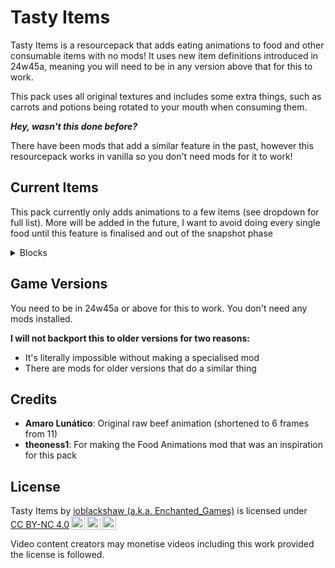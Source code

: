 # Tasty Items

Tasty Items is a resourcepack that adds eating animations to food and other consumable items with no mods! It uses new item definitions introduced in 24w45a, meaning you will need to be in any version above that for this to work.

This pack uses all original textures and includes some extra things, such as carrots and potions being rotated to your mouth when consuming them.

**_Hey, wasn't this done before?_**

There have been mods that add a similar feature in the past, however this resourcepack works in vanilla so you don't need mods for it to work!

## Current Items

This pack currently only adds animations to a few items (see dropdown for full list). More will be added in the future, I want to avoid doing every single food until this feature is finalised and out of the snapshot phase

<details>
<summary>Blocks</summary>
<ul>
<li>Carrot</li>
<li>Golden Carrot</li>
<li>Steak</li>
<li>Raw Beef</li>
<li>Potions</li>
</ul>
</details>

## Game Versions

You need to be in 24w45a or above for this to work. You don't need any mods installed.

**I will not backport this to older versions for two reasons:**

- It's literally impossible without making a specialised mod
- There are mods for older versions that do a similar thing

## Credits

- **Amaro Lunático**: Original raw beef animation (shortened to 6 frames from 11)
- **theoness1**: For making the Food Animations mod that was an inspiration for this pack

## License

<p xmlns:cc="http://creativecommons.org/ns#" >Tasty Items by <a rel="cc:attributionURL dct:creator" property="cc:attributionName" href="https://enchanted.games">ioblackshaw (a.k.a. Enchanted_Games)</a> is licensed under <a href="http://creativecommons.org/licenses/by-nc/4.0/?ref=chooser-v1" target="_blank" rel="license noopener noreferrer" style="display:inline-block;">CC BY-NC 4.0<img style="height:22px!important;margin-left:3px;vertical-align:text-bottom;" src="https://mirrors.creativecommons.org/presskit/icons/cc.svg?ref=chooser-v1"><img style="height:22px!important;margin-left:3px;vertical-align:text-bottom;" src="https://mirrors.creativecommons.org/presskit/icons/by.svg?ref=chooser-v1"><img style="height:22px!important;margin-left:3px;vertical-align:text-bottom;" src="https://mirrors.creativecommons.org/presskit/icons/nc.svg?ref=chooser-v1"></a></p> 
Video content creators may monetise videos including this work provided the license is followed.
